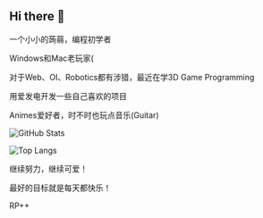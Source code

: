 ## Hi there 👋

一个小小的蒟蒻，编程初学者

Windows和Mac老玩家(

对于Web、OI、Robotics都有涉猎，最近在学3D Game Programming

用爱发电开发一些自己喜欢的项目

Animes爱好者，时不时也玩点音乐(Guitar)

![GitHub Stats](https://github-readme-stats.vercel.app/api?username=zihanpeter&show_icons=true)

![Top Langs](https://github-readme-stats.vercel.app/api/top-langs/?username=zihanpeter)

继续努力，继续可爱！

最好的目标就是每天都快乐！

RP++

<!--
**zihanpeter/zihanpeter** is a ✨ _special_ ✨ repository because its `README.md` (this file) appears on your GitHub profile.

Here are some ideas to get you started:

- 🔭 I’m currently working on ...
- 🌱 I’m currently learning ...
- 👯 I’m looking to collaborate on ...
- 🤔 I’m looking for help with ...
- 💬 Ask me about ...
- 📫 How to reach me: ...
- 😄 Pronouns: ...
- ⚡ Fun fact: ...
-->
